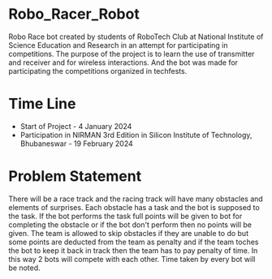 # Robo_Racer_Robot

Robo Race bot created by students of RoboTech Club at National Institute of Science Education and Research in an attempt for participating in competitions. The purpose of the project is to learn the use of transmitter and receiver and for wireless interactions. And the bot was made for participating the competitions organized in techfests.

# Time Line

- Start of Project - 4 January 2024
- Participation in NIRMAN 3rd Edition in Silicon Institute of Technology, Bhubaneswar - 19 February 2024

# Problem Statement

There will be a race track and the racing track will have many obstacles and elements of surprises. Each obstacle has a task and the bot is supposed to the task. If the bot performs the task full points will be given to bot for completing the obstacle or if the bot don't perform then no points will be given. The team is allowed to skip obstacles if they are unable to do but some points are deducted from the team as penalty and if the team toches the bot to keep it back in track then the team has to pay penalty of time. In this way 2 bots will compete with each other. Time taken by every bot will be noted.